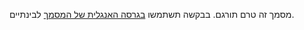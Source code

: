 מסמך זה טרם תורגם. בבקשה תשתמשו [בגרסה האנגלית של המסמך](../../../formats/protobuf-format.md) לבינתיים.